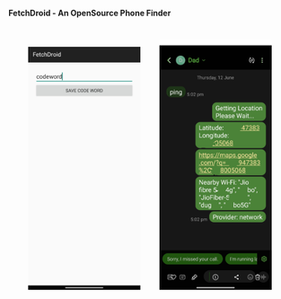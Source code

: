 **FetchDroid -  An OpenSource Phone Finder**
#
<p align="center">
  <img src="https://raw.githubusercontent.com/shad0wrider/FetchDroid/refs/heads/main/assets/homepage.png" width="200" style="margin-right:30px;"/>
  <img src="https://raw.githubusercontent.com/shad0wrider/FetchDroid/refs/heads/main/assets/CleanFetchDroid.png" width="200"/>
</p>
